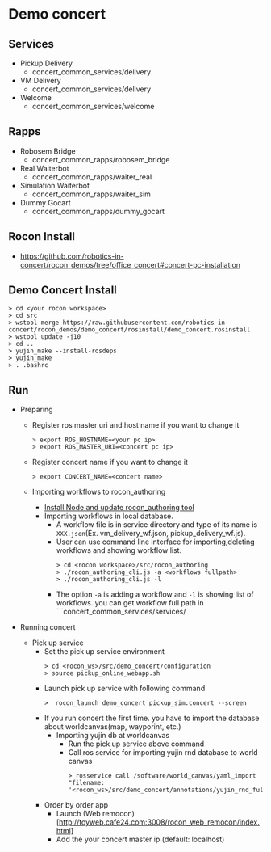 # Demo concert
## Services
* Pickup Delivery
    * concert_common_services/delivery
* VM Delivery
    * concert_common_services/delivery
* Welcome
    * concert_common_services/welcome

## Rapps
* Robosem Bridge
   * concert_common_rapps/robosem_bridge
* Real Waiterbot 
   * concert_common_rapps/waiter_real
* Simulation Waiterbot
   * concert_common_rapps/waiter_sim
* Dummy Gocart
   * concert_common_rapps/dummy_gocart

## Rocon Install
* https://github.com/robotics-in-concert/rocon_demos/tree/office_concert#concert-pc-installation

## Demo Concert Install
    
    > cd <your rocon workspace>
    > cd src
    > wstool merge https://raw.githubusercontent.com/robotics-in-concert/rocon_demos/demo_concert/rosinstall/demo_concert.rosinstall
    > wstool update -j10
    > cd ..
    > yujin_make --install-rosdeps
    > yujin_make
    > . .bashrc
    
## Run
* Preparing
   * Register ros master uri and host name if you want to change it
   
     ```
     > export ROS_HOSTNAME=<your pc ip>
     > export ROS_MASTER_URI=<concert pc ip>
     ```
   * Register concert name if you want to change it
   
     ```
     > export CONCERT_NAME=<concert name>
     ```
   * Importing workflows to rocon_authoring
     * [Install Node and update rocon_authoring tool](https://github.com/robotics-in-concert/rocon_authoring/blob/master/README.md)
     *  Importing workflows in local database.
         *  A workflow file is in service directory and type of its name is ```XXX.json```(Ex. vm_delivery_wf.json, pickup_delivery_wf.js).
         *  User can use command line interface for importing,deleting workflows and showing workflow list.
            ```
            > cd <rocon workspace>/src/rocon_authoring
            > ./rocon_authoring_cli.js -a <workflows fullpath>
            > ./rocon_authoring_cli.js -l
            ```
         *  The option ```-a``` is adding a workflow and ```-l``` is showing list of workflows. you can get workflow full path in ```concert_common_services/services/<service directory>
      

* Running concert
  * Pick up service 
      * Set the pick up service environment
        ```
        > cd <rocon_ws>/src/demo_concert/configuration
        > source pickup_online_webapp.sh
        ```
      * Launch pick up service with following command
        ```
        >  rocon_launch demo_concert pickup_sim.concert --screen
        ```
       *  If you run concert the first time. you have to import the database about worldcanvas(map, wayporint, etc.)
          * Importing yujin db at worldcanvas
             * Run the pick up service above command
             * Call ros service for importing yujin rnd database to world canvas
                 ```
                 > rosservice call /software/world_canvas/yaml_import "filename: '<rocon_ws>/src/demo_concert/annotations/yujin_rnd_fulldb.yaml'"
                 ```
     * Order by order app
       *  Launch (Web remocon)[http://toyweb.cafe24.com:3008/rocon_web_remocon/index.html]
       *  Add the your concert master ip.(default: localhost)
